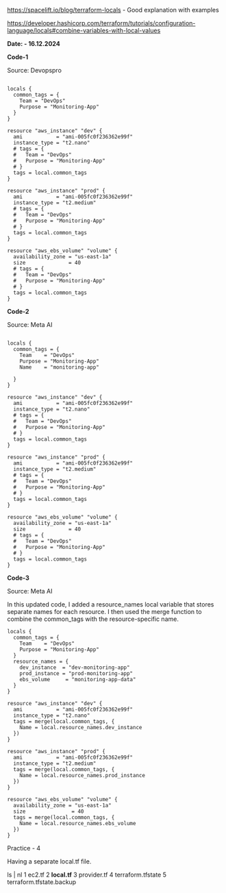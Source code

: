 https://spacelift.io/blog/terraform-locals    - Good explanation with examples

https://developer.hashicorp.com/terraform/tutorials/configuration-language/locals#combine-variables-with-local-values



**Date: - 16.12.2024**

**Code-1**

Source: Devopspro

```

locals {
  common_tags = {
    Team = "DevOps"
    Purpose = "Monitoring-App"
  }
}

resource "aws_instance" "dev" {
  ami           = "ami-005fc0f236362e99f"
  instance_type = "t2.nano"
  # tags = {
  #   Team = "DevOps"
  #   Purpose = "Monitoring-App"
  # }
  tags = local.common_tags
}

resource "aws_instance" "prod" {
  ami           = "ami-005fc0f236362e99f"
  instance_type = "t2.medium"
  # tags = {
  #   Team = "DevOps"
  #   Purpose = "Monitoring-App"
  # } 
  tags = local.common_tags
}

resource "aws_ebs_volume" "volume" {
  availability_zone = "us-east-1a"
  size              = 40
  # tags = {
  #   Team = "DevOps"
  #   Purpose = "Monitoring-App"
  # }
  tags = local.common_tags
}
```

**Code-2**

Source: Meta AI

```

locals {
  common_tags = {
    Team    = "DevOps"
    Purpose = "Monitoring-App"
    Name    = "monitoring-app"

  }
}

resource "aws_instance" "dev" {
  ami           = "ami-005fc0f236362e99f"
  instance_type = "t2.nano"
  # tags = {
  #   Team = "DevOps"
  #   Purpose = "Monitoring-App"
  # }
  tags = local.common_tags
}

resource "aws_instance" "prod" {
  ami           = "ami-005fc0f236362e99f"
  instance_type = "t2.medium"
  # tags = {
  #   Team = "DevOps"
  #   Purpose = "Monitoring-App"
  # } 
  tags = local.common_tags
}

resource "aws_ebs_volume" "volume" {
  availability_zone = "us-east-1a"
  size              = 40
  # tags = {
  #   Team = "DevOps"
  #   Purpose = "Monitoring-App"
  # }
  tags = local.common_tags
}
```

**Code-3**

Source: Meta AI

In this updated code, I added a resource_names local variable that stores separate names for each resource. 
I then used the merge function to combine the common_tags with the resource-specific name.

```
locals {
  common_tags = {
    Team    = "DevOps"
    Purpose = "Monitoring-App"
  }
  resource_names = {
    dev_instance  = "dev-monitoring-app"
    prod_instance = "prod-monitoring-app"
    ebs_volume     = "monitoring-app-data"
  }
}

resource "aws_instance" "dev" {
  ami           = "ami-005fc0f236362e99f"
  instance_type = "t2.nano"
  tags = merge(local.common_tags, {
    Name = local.resource_names.dev_instance
  })
}

resource "aws_instance" "prod" {
  ami           = "ami-005fc0f236362e99f"
  instance_type = "t2.medium"
  tags = merge(local.common_tags, {
    Name = local.resource_names.prod_instance
  })
}

resource "aws_ebs_volume" "volume" {
  availability_zone = "us-east-1a"
  size               = 40
  tags = merge(local.common_tags, {
    Name = local.resource_names.ebs_volume
  })
}
```

Practice - 4

Having a separate local.tf file.

 ls | nl
     1  ec2.tf
     2  **local.tf**
     3  provider.tf
     4  terraform.tfstate
     5  terraform.tfstate.backup

